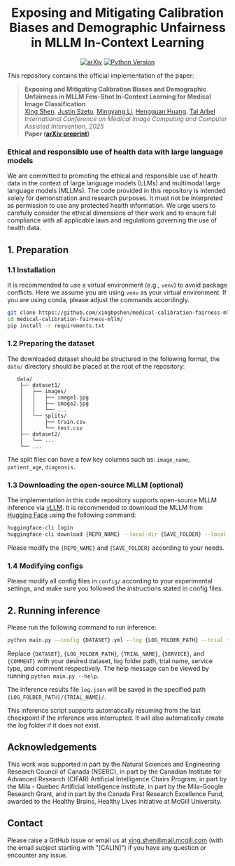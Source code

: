 <h1 align="center">
Exposing and Mitigating Calibration Biases and Demographic Unfairness in MLLM In-Context Learning
</h1>

<p align="center">
  <a href="https://arxiv.org/abs/2506.23298"><img src="https://img.shields.io/badge/arXiv-2506.23298-b31b1b.svg" alt="arXiv"></a>
  <a href="https://www.python.org/"><img src="https://img.shields.io/badge/python-3.10+-blue.svg" alt="Python Version"></a>
</p>

This repository contains the official implementation of the paper:
> __Exposing and Mitigating Calibration Biases and Demographic Unfairness in MLLM Few-Shot In-Context Learning for Medical Image Classification__  
> [Xing Shen](https://scholar.google.com/citations?hl=en&user=U69NqfQAAAAJ), [Justin Szeto](https://scholar.google.com/citations?user=niVJ08oAAAAJ&hl=en), [Mingyang Li](https://scholar.google.com/citations?user=t-yX74gAAAAJ&hl=en), [Hengguan Huang](https://scholar.google.com/citations?hl=en&user=GQm1eZEAAAAJ), [Tal Arbel](https://www.cim.mcgill.ca/~arbel/)  
> _International Conference on Medical Image Computing and Computer Assisted Intervention, 2025_  
> __Paper ([arXiv preprint](https://arxiv.org/abs/2506.23298))__

### Ethical and responsible use of health data with large language models
We are committed to promoting the ethical and responsible use of health data in the context of large language models (LLMs) and multimodal large language models (MLLMs). The code provided in this repository is intended solely for demonstration and research purposes. It must not be interpreted as permission to use any protected health information. We urge users to carefully consider the ethical dimensions of their work and to ensure full compliance with all applicable laws and regulations governing the use of health data.

## 1. Preparation
### 1.1 Installation
It is recommended to use a virtual environment (e.g., `venv`) to avoid package conflicts. Here we assume you are using `venv` as your virtual environment. If you are using conda, please adjust the commands accordingly.
```bash
git clone https://github.com/xingbpshen/medical-calibration-fairness-mllm.git
cd medical-calibration-fairness-mllm/
pip install -r requirements.txt
```
### 1.2 Preparing the dataset
The downloaded dataset should be structured in the following format, the `data/` directory should be placed at the root of the repository:
```
   data/
    ├── dataset1/
    │   ├── images/
    │   │   ├── image1.jpg
    │   │   ├── image2.jpg
    │   │   └── ...
    │   └── splits/
    │       ├── train.csv
    │       └── test.csv
    ├── dataset2/
    │   └── ... 
    └── ...
```
The split files can have a few key columns such as: `image_name`, `patient_age`, `diagnosis`.
### 1.3 Downloading the open-source MLLM (optional)
The implementation in this code repository supports open-source MLLM inference via [vLLM](https://docs.vllm.ai/en/latest/). It is recommended to download the MLLM from [Hugging Face](https://huggingface.co) using the following command:
```bash
huggingface-cli login
huggingface-cli download {REPO_NAME} --local-dir {SAVE_FOLDER} --local-dir-use-symlinks False
```
Please modify the `{REPO_NAME}` and `{SAVE_FOLDER}` according to your needs.
### 1.4 Modifying configs
Please modify all config files in `config/` according to your experimental settings, and make sure you followed the instructions stated in config files.

## 2. Running inference
Please run the following command to run inference:
```bash
python main.py --config {DATASET}.yml --log {LOG_FOLDER_PATH} --trial {TRIAL_NAME} --service {SERVICE} --comment {COMMENT}
```
Replace `{DATASET}`, `{LOG_FOLDER_PATH}`, `{TRIAL_NAME}`, `{SERVICE}`, and `{COMMENT}` with your desired dataset, log folder path, trial name, service type, and comment respectively. The help message can be viewed by running `python main.py --help`.

The inference results file `log.json` will be saved in the specified path `{LOG_FOLDER_PATH}/{TRIAL_NAME}/`.

This inference script supports automatically resuming from the last checkpoint if the inference was interrupted. It will also automatically create the log folder if it does not exist.

## Acknowledgements
This work was supported in part by the Natural Sciences and Engineering Research Council of Canada (NSERC), in part by the Canadian Institute for Advanced Research (CIFAR) Artificial Intelligence Chairs Program, in part by the Mila - Quebec Artificial Intelligence Institute, in part by the Mila-Google Research Grant, and in part by the Canada First Research Excellence Fund, awarded to the Healthy Brains, Healthy Lives initiative at McGill University.

## Contact
Please raise a GitHub issue or email us at <a href="mailto:xing.shen@mail.mcgill.com">xing.shen@mail.mcgill.com</a> (with the email subject starting with "[CALIN]") if you have any question or encounter any issue.
